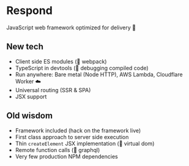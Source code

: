# Respond

JavaScript web framework optimized for delivery 🚚

## New tech

- Client side ES modules (🚫 webpack)
- TypeScript in devtools (🚫 debugging compiled code)
- Run anywhere: Bare metal (Node HTTP), AWS Lambda, Cloudflare Worker ☁️
- Universal routing (SSR & SPA)
- JSX support

## Old wisdom

- Framework included (hack on the framework live)
- First class approach to server side execution
- Thin `createElement` JSX implementation (🚫 virtual dom)
- Remote function calls (🚫 graphql)
- Very few production NPM dependencies
